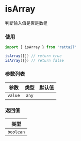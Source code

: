# isArray

判断输入值是否是数组

### 使用

```ts
import { isArray } from 'rattail'

isArray([]) // return true
isArray({}) // return false
```

### 参数列表

| 参数    | 类型  | 默认值 |
| ------- | :---: | -----: |
| `value` | `any` |        |

### 返回值

|   类型    |
| :-------: |
| `boolean` |
